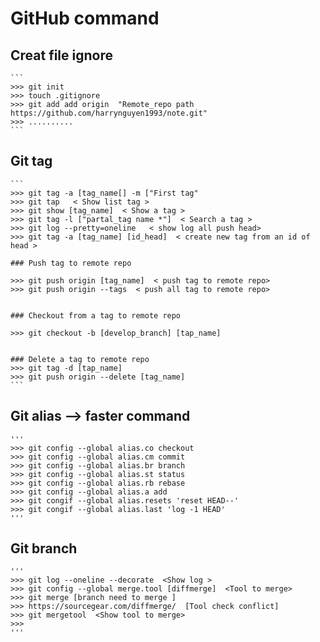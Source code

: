 #  GitHub command

## Creat file ignore
    ```
    >>> git init
    >>> touch .gitignore 
    >>> git add add origin  "Remote_repo path  https://github.com/harrynguyen1993/note.git"  
    >>> ..........
    ```
## Git tag
    ```
    >>> git tag -a [tag_name[] -m ["First tag"
    >>> git tap   < Show list tag >
    >>> git show [tag_name]  < Show a tag >
    >>> git tag -l ["partal_tag name *"]  < Search a tag >
    >>> git log --pretty=oneline   < show log all push head>
    >>> git tag -a [tag_name] [id_head]  < create new tag from an id of head >

    ### Push tag to remote repo

    >>> git push origin [tag_name]  < push tag to remote repo>
    >>> git push origin --tags  < push all tag to remote repo>
    

    ### Checkout from a tag to remote repo

    >>> git checkout -b [develop_branch] [tap_name]


    ### Delete a tag to remote repo
    >>> git tag -d [tap_name]
    >>> git push origin --delete [tag_name]
    ```
  

  ## Git alias --> faster command

    '''
    >>> git config --global alias.co checkout
    >>> git config --global alias.cm commit
    >>> git config --global alias.br branch
    >>> git config --global alias.st status
    >>> git config --global alias.rb rebase
    >>> git config --global alias.a add
    >>> git congif --global alias.resets 'reset HEAD--'
    >>> git congif --global alias.last 'log -1 HEAD'
    '''


## Git branch 

    '''
    >>> git log --oneline --decorate  <Show log >
    >>> git config --global merge.tool [diffmerge]  <Tool to merge>
    >>> git merge [branch need to merge ]
    >>> https://sourcegear.com/diffmerge/  [Tool check conflict]
    >>> git mergetool  <Show tool to merge>
    >>> 
    '''